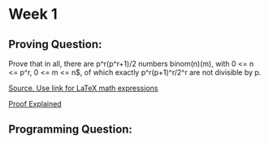 # Week 1

## Proving Question:

Prove that in all, there are p^r(p^r+1)/2 numbers binom(n)(m), with 0 <= n <= p^r, 0 <= m <= n$, of which exactly p^r(p+1)^r/2^r are not divisible by p.

[Source. Use link for LaTeX math expressions](https://math.stackexchange.com/questions/3388991/number-of-binomnm-not-divisible-by-a-prime-p)

[Proof Explained](https://math.stackexchange.com/a/3767593)

## Programming Question:


